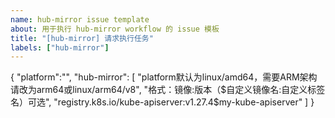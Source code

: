 ```yaml
---
name: hub-mirror issue template
about: 用于执行 hub-mirror workflow 的 issue 模板
title: "[hub-mirror] 请求执行任务"
labels: ["hub-mirror"]
---
```


{
    "platform":"",
    "hub-mirror": [
        "platform默认为linux/amd64，需要ARM架构请改为arm64或linux/arm64/v8",
        "格式：镜像:版本（$自定义镜像名:自定义标签名）可选",
        "registry.k8s.io/kube-apiserver:v1.27.4$my-kube-apiserver"
    ]
}
